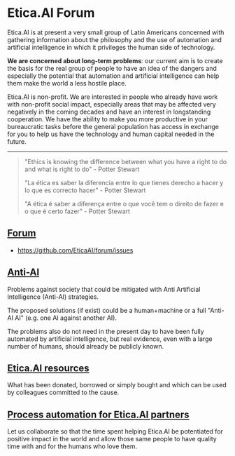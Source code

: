 # Etica.AI Forum

Etica.AI is at present a very small group of Latin Americans concerned with
gathering information about the philosophy and the use of automation and
artificial intelligence in which it privileges the human side of technology.

**We are concerned about long-term problems**: our current aim is to create the
basis for the real group of people to have an idea of the dangers and
especially the potential that automation and artificial intelligence can
help them make the world a less hostile place.

Etica.AI is non-profit. We are interested in people who already have work
with non-profit social impact, especially areas that may be affected very
negatively in the coming decades and have an interest in longstanding
cooperation. We have the ability to make you more productive in your
bureaucratic tasks before the general population has access in exchange for
you to help us have the technology and human capital needed in the future.

---

> "Ethics is knowing the difference between what you have a right to do and what is right to do" - Potter Stewart
>
> "La ética es saber la diferencia entre lo que tienes derecho a hacer y lo que es correcto hacer" - Potter Stewart
>
> "A ética é saber a diferença entre o que você tem o direito de fazer e o que é certo fazer" - Potter Stewart

## [Forum](https://github.com/EticaAI/forum/issues)

- https://github.com/EticaAI/forum/issues

## [Anti-AI](https://github.com/EticaAI/forum/projects/3)

Problems against society that could be mitigated with Anti Artificial Intelligence (Anti-AI) strategies.

The proposed solutions (if exist) could be a human+machine or a full "Anti-AI AI" (e.g. one AI against another AI).

The problems also do not need in the present day to have been fully automated by artificial intelligence, but real evidence, even with a large number of humans, should already be publicly known.

## [Etica.AI resources](https://github.com/EticaAI/forum/projects/2)

What has been donated, borrowed or simply bought and which can be used by colleagues committed to the cause.

## [Process automation for Etica.AI partners](https://github.com/EticaAI/forum/projects/1)

Let us collaborate so that the time spent helping Etica.AI be potentiated for positive impact in the world and allow those same people to have quality time with and for the humans who love them.

